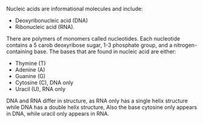 Nucleic acids are informational molecules and include:
- Deoxyribonucleic acid (DNA)
- Ribonucleic acid (RNA).

There are polymers of monomers called nucleotides. Each nucleotide contains a 5 carob deoxyribose sugar, 1-3 phosphate group, and a nitrogen-containing base.
The bases that are found in nucleic acid are either:
- Thymine (T)
- Adenine (A)
- Guanine (G)
- Cytosine (C), DNA only
- Uracil (U), RNA only

DNA and RNA differ in structure, as RNA only has a single helix structure while DNA has a double helix structure, Also the base cytosine only appears in DNA, while uracil only appears in RNA.